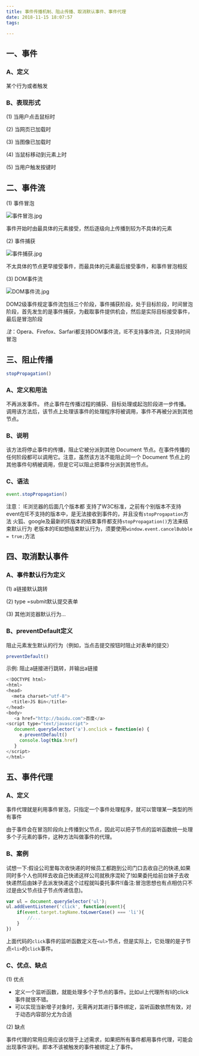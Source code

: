 ```yaml
---
title: 事件传播机制、阻止传播、取消默认事件、事件代理
date: 2018-11-15 18:07:57
tags:

---
```


## 一、事件

### A、定义

某个行为或者触发



### B、表现形式

(1)  当用户点击鼠标时

(2)  当网页已加载时

(3)  当图像已加载时

(4)  当鼠标移动到元素上时

(5)  当用户触发按键时



## 二、事件流

(1)  事件冒泡

![事件冒泡.jpg](https://upload-images.jianshu.io/upload_images/9375265-8c25303fd6a8ae6c.jpg?imageMogr2/auto-orient/strip%7CimageView2/2/w/1240)

事件开始时由最具体的元素接受，然后逐级向上传播到较为不具体的元素



(2)  事件捕获

![事件捕获.jpg](https://upload-images.jianshu.io/upload_images/9375265-932479cb12a7d34f.jpg?imageMogr2/auto-orient/strip%7CimageView2/2/w/1240)

不太具体的节点更早接受事件，而最具体的元素最后接受事件，和事件冒泡相反



(3)  DOM事件流

![DOM事件流.jpg](https://upload-images.jianshu.io/upload_images/9375265-c22e82b87f4f98dd.jpg?imageMogr2/auto-orient/strip%7CimageView2/2/w/1240)

DOM2级事件规定事件流包括三个阶段，事件捕获阶段，处于目标阶段，时间冒泡阶段，首先发生的是事件捕获，为截取事件提供机会，然后是实际目标接受事件，最后是冒泡阶段

*注*：Opera、Firefox、Sarfari都支持DOM事件流，IE不支持事件流，只支持时间冒泡



## 三、阻止传播

```javascript
stopPropagation()
```



### A、定义和用法

不再派发事件。
 终止事件在传播过程的捕获、目标处理或起泡阶段进一步传播。调用该方法后，该节点上处理该事件的处理程序将被调用，事件不再被分派到其他节点。



### B、说明

该方法将停止事件的传播，阻止它被分派到其他 Document 节点。在事件传播的任何阶段都可以调用它。注意，虽然该方法不能阻止同一个 Document 节点上的其他事件句柄被调用，但是它可以阻止把事件分派到其他节点。



### C、语法

```javascript
event.stopPropagation()
```



注意： IE浏览器的后面几个版本都 支持了W3C标准，之前有个别版本不支持
 event在IE不支持的版本中，是无法接收到事件的，并且没有`stopProgapation`方法
 火狐、google及最新的IE版本的结束事件都支持`stopPropagation()`方法来结束默认行为
 老版本的IE如想结束默认行为，须要使用`window.event.cancelBubble = true;`方法



## 四、取消默认事件

### A、事件默认行为定义

(1)  a链接默认跳转

(2)  type =submit默认提交表单

(3)  其他浏览器默认行为...



### B、preventDefault定义

阻止元素发生默认的行为（例如，当点击提交按钮时阻止对表单的提交）

```javascript
preventDefault()
```



示例: 阻止a链接进行跳转，并输出a链接

```javascript
<!DOCTYPE html>
<html>
<head>
  <meta charset="utf-8">
  <title>JS Bin</title>
</head>
<body>
   <a href="http://baidu.com">百度</a>
<script type="text/javascript">
   document.querySelector('a').onclick = function(e) {
     e.preventDefault()
     console.log(this.href)
   }
</script>
</html>
```



## 五、事件代理

### A、定义

事件代理就是利用事件冒泡，只指定一个事件处理程序，就可以管理某一类型的所有事件

由于事件会在冒泡阶段向上传播到父节点，因此可以把子节点的监听函数统一处理多个子元素的事件，这种方法叫做事件的代理。



### B、案例

试想一下:假设公司里每次收快递的时候员工都跑到公司门口去收自己的快递,如果同时多个人也同样去收自己快递这样公司就秩序混轮了!如果委托给前台妹子去收快递然后由妹子去派发快递这个过程就叫委托事件!(备注:冒泡思想也有点相仿只不过是由父节点往子节点传递信息)。

```javascript
var ul = document.querySelector('ul');
ul.addEventListener('click', function(event){
    if(event.target.tagName.toLowerCase() === 'li'){
        //...
    }
})
```

上面代码的`click`事件的监听函数定义在`<ul>`节点，但是实际上，它处理的是子节点`<li>`的`click`事件。



### C、优点、缺点

(1)  优点

- 定义一个监听函数，就能处理多个子节点的事件。比如ul上代理所有li的click事件就很不错。 
- 可以实现当新增子对象时，无需再对其进行事件绑定，监听函数依然有效，对于动态内容部分尤为合适

(2)  缺点

事件代理的常用应用应该仅限于上述需求，如果把所有事件都用事件代理，可能会出现事件误判。即本不该被触发的事件被绑定上了事件。

